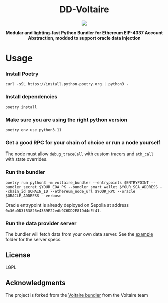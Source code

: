 <div align="center">
  <h1 align="center">DD-Voltaire</h1>
</div>

<!-- PROJECT LOGO -->

<div align="center">
  <img src="https://github.com/candidelabs/voltaire/assets/7014833/603d130d-62ce-458e-b2f6-31597b5279ab">
  <p>
    <b>
      Modular and lighting-fast Python Bundler for Ethereum EIP-4337 Account Abstraction, modded to support oracle data injection
    </b>
   </p>
</div>

# Usage

### Install Poetry
```
curl -sSL https://install.python-poetry.org | python3 -
```
### Install dependencies
```
poetry install
```

### Make sure you are using the right python version

```
poetry env use python3.11
```

### Get a good RPC for your chain of choice or run a node yourself
The node must allow `debug_traceCall` with custom tracers and `eth_call` with state overrides.


### Run the bundler
```
poetry run python3 -m voltaire_bundler --entrypoints $ENTRYPOINT --bundler_secret $YOUR_EOA_PK --bundler_smart_wallet $YOUR_SCA_ADDRESS --chain_id $CHAIN_ID --ethereum_node_url $YOUR_RPC --oracle $ORACLE_ADDRESS --verbose
```
Oracle entrypoint is already deployed on Sepolia at address `0x36bDD3f53826e4359E22edb9C6DD2E81Dd4dEf41`.

### Run the data provider server

The bundler will fetch data from your own data server. See the [example](https://github.com/Morpher-io/dd-voltaire/tree/master/data-provider-example) folder for the server specs.

<!-- LICENSE -->
## License
LGPL

<!-- ACKNOWLEDGMENTS -->
## Acknowledgments

The project is forked from the [Voltaire bundler](https://github.com/candidelabs/voltaire) from the Voltaire team
